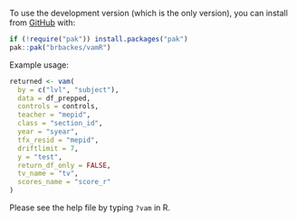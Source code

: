 To use the development version (which is the only version), you
can install from [GitHub](https://github.com/brbackes/vamR/) with:

``` r
if (!require("pak")) install.packages("pak")
pak::pak("brbackes/vamR")
```

Example usage:

``` r
returned <- vam(
  by = c("lvl", "subject"), 
  data = df_prepped, 
  controls = controls, 
  teacher = "mepid",
  class = "section_id",
  year = "syear",
  tfx_resid = "mepid", 
  driftlimit = 7,
  y = "test",
  return_df_only = FALSE,
  tv_name = "tv",
  scores_name = "score_r"
)
```

Please see the help file by typing `?vam` in R.
